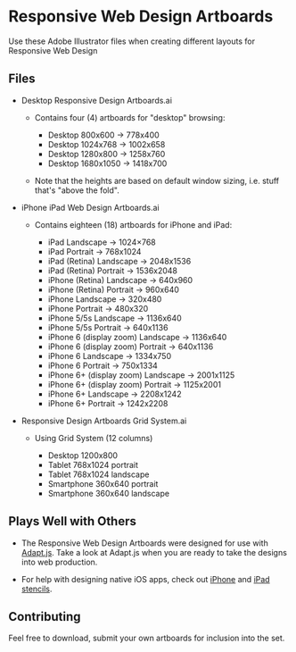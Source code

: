 Responsive Web Design Artboards
=============

Use these Adobe Illustrator files when creating different layouts for Responsive Web Design

Files
-------

* Desktop Responsive Design Artboards.ai

	* Contains four (4) artboards for "desktop" browsing:

		* Desktop 800x600 -> 778x400
		* Desktop 1024x768 -> 1002x658 
		* Desktop 1280x800 -> 1258x760
		* Desktop 1680x1050 -> 1418x700
		
	* Note that the heights are based on default window sizing, i.e. stuff that's "above the fold".
	
* iPhone iPad Web Design Artboards.ai

	* Contains eighteen (18) artboards for iPhone and iPad:

		* iPad Landscape -> 1024×768 
		* iPad Portrait -> 768x1024
		* iPad (Retina) Landscape -> 2048x1536
		* iPad (Retina) Portrait -> 1536x2048
		* iPhone (Retina) Landscape -> 640x960
		* iPhone (Retina) Portrait -> 960x640
		* iPhone Landscape -> 320x480
		* iPhone Portrait -> 480x320
		* iPhone 5/5s Landscape -> 1136x640
		* iPhone 5/5s Portrait -> 640x1136
		* iPhone 6 (display zoom) Landscape -> 1136x640
		* iPhone 6 (display zoom) Portrait -> 640x1136
		* iPhone 6 Landscape -> 1334x750
		* iPhone 6 Portrait -> 750x1334
		* iPhone 6+ (display zoom) Landscape -> 2001x1125
		* iPhone 6+ (display zoom) Portrait -> 1125x2001
		* iPhone 6+ Landscape -> 2208x1242
		* iPhone 6+ Portrait -> 1242x2208

* Responsive Design Artboards Grid System.ai

	* Using Grid System (12 columns)

		* Desktop 1200x800
		* Tablet 768x1024 portrait		
		* Tablet 768x1024 landscape		
		* Smartphone 360x640 portrait		
		* Smartphone 360x640 landscape		

Plays Well with Others
------------

* The Responsive Web Design Artboards were designed for use with [Adapt.js](https://github.com/nathansmith/adapt). Take a look at Adapt.js when you are ready to take the designs into web production.

* For help with designing native iOS apps, check out [iPhone](http://www.teehanlax.com/downloads/iphone-sketch-elements-a/) and [iPad stencils](http://www.teehanlax.com/downloads/ipad-sketch-elements-ai/). 


Contributing
------------

Feel free to download, submit your own artboards for inclusion into the set.

